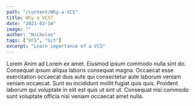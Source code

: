 ```yaml
---
path: "/content/Why-a-VCS"
title: Why a VCS?
date: "2021-02-14"
image: ""
author: "Nicholas"
tags: ["VCS", "Git"]
excerpt: "Learn importance of a VCS"
---
```


Lorem Anim ad Lorem ex amet. Eiusmod ipsum commodo nulla sint do. Consequat ipsum aliqua laboris consequat magna. Occaecat esse exercitation occaecat duis aute qui consectetur aute laborum veniam veniam occaecat. Sunt eu incididunt mollit fugiat quis quis. Proident laborum qui voluptate in elit est quis ut sint ut. Consequat nisi commodo sunt voluptate officia nisi veniam occaecat amet nulla.
